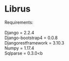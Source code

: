 # Librus

Requirements:<br>
<br>
Django = 2.2.4<br>
Django-bootstrap4 = 0.0.8<br>
Djangorestframework = 3.10.3<br>
Numpy = 1.17.4<br>
Sqlparse = 0.3.0<b
